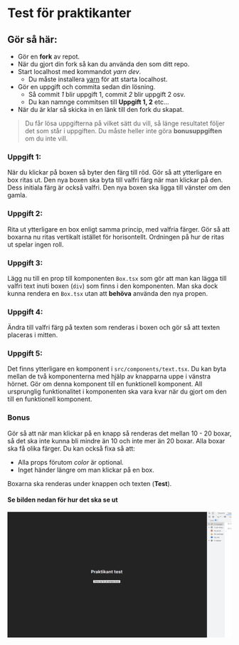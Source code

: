 ﻿# Test för praktikanter

## Gör så här:
- Gör en **fork** av repot.
- När du gjort din fork så kan du använda den som ditt repo.
- Start localhost med kommandot *yarn dev*.
    - Du måste installera [yarn](https://classic.yarnpkg.com/lang/en/docs/install/#windows-stable) för att starta localhost.
- Gör en uppgift och commita sedan din lösning.
    - Så commit _1_ blir uppgift 1, commit _2_ blir uppgift 2 osv.
    - Du kan namnge commitsen till **Uppgift 1, 2** etc...
- När du är klar så skicka in en länk till den fork du skapat.

> Du får lösa uppgifterna på vilket sätt du vill, så länge resultatet följer det som står i uppgiften. Du måste heller inte göra **bonusuppgiften** om du inte vill.

### Uppgift 1:
När du klickar på boxen så byter den färg till röd. Gör så att ytterligare en box ritas ut. Den nya boxen ska byta till valfri färg när man klickar på den. Dess initiala färg är också valfri. Den nya boxen ska ligga till vänster om den gamla.

### Uppgift 2:
Rita ut ytterligare en box enligt samma princip, med valfria färger. Gör så att boxarna nu ritas vertikalt istället för horisontellt. Ordningen på hur de ritas ut spelar ingen roll.

### Uppgift 3:
Lägg nu till en prop till komponenten `Box.tsx` som gör att man kan lägga till valfri text inuti boxen (`div`) som finns i den komponenten. Man ska dock kunna rendera en `Box.tsx` utan att **behöva** använda den nya propen.

### Uppgift 4:
Ändra till valfri färg på texten som renderas i boxen och gör så att texten placeras i mitten.

### Uppgift 5:
Det finns ytterligare en komponent i `src/components/text.tsx`. Du kan byta mellan de två komponenterna med hjälp av knapparna uppe i vänstra hörnet. Gör om denna komponent till en funktionell komponent. All ursprunglig funktionalitet i komponenten ska vara kvar när du gjort om den till en funktionell komponent.

### Bonus
Gör så att när man klickar på en knapp så renderas det mellan 10 - 20 boxar, så det ska inte kunna bli mindre än 10 och inte mer än 20 boxar. Alla boxar ska få olika färger. Du kan också fixa så att:
- Alla props förutom *color* är optional.
- Inget händer längre om man klickar på en box.

Boxarna ska renderas under knappen och texten (**Test**).
#### Se bilden nedan för hur det ska se ut

![alt text](https://github.com/JesperCaspeco/praktikant_test/blob/main/src/misc/praktikantTest.gif)
